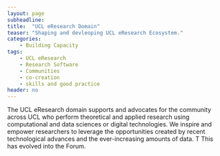 ```yaml
---
layout: page
subheadline:  
title:  "UCL eResearch Domain"
teaser: "Shaping and devleoping UCL eResearch Ecosystem."
categories:
    - Building Capacity
tags:
    - UCL eResearch
    - Research Software
    - Communities
    - co-creation
    - skills and good practice
header: no
---
```




The UCL eResearch domain supports and advocates for the community across UCL who perform theoretical and applied research using computational and data sciences or digital technologies. We inspire and empower researchers to leverage the opportunities created by recent technological advances and the ever-increasing amounts of data. 
T
This has evolved into the Forum.


  
